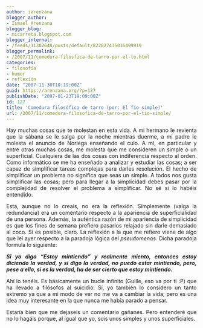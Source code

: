 ```yaml
---
author: iarenzana
blogger_author:
- Ismael Arenzana
blogger_blog:
- micarreta.blogspot.com
blogger_internal:
- /feeds/11302648/posts/default/822027435016499919
blogger_permalink:
- /2007/11/comedura-filosfica-de-tarro-por-el-to.html
categories:
- filosofía
- humor
- reflexión
date: "2007-11-30T10:19:00Z"
guid: https://arenzana.org/?p=127
publishDate: "2097-01-23T19:09:00Z"
id: 127
title: 'Comedura filosófica de tarro (por: El Tío simple)'
url: /2007/11/comedura-filosofica-de-tarro-por-el-tio-simple/
---
```

<p style="text-align: justify;">
  Hay muchas cosas que te molestan en esta vida. A mi hermano le revienta que la sábana se le salga por la noche mientras duerme, a mi padre le molesta el anuncio de Noriega enseñando el culo. A mí, en particular y entre otras muchas cosas, me molesta que me consideren un simple o un superficial. Cualquiera de las dos cosas con indiferencia respecto al orden. Como informático se me ha enseñado a analizar y estudiar las cosas; a ser capaz de simplificar tareas complejas para darles resolución. El hecho de simplificar un problema no significa que seas un simple. A todos nos gusta simplificar las cosas; pero para llegar a la simplicidad debes pasar por la complejidad de resolver el problema a simplificar. No sé si lo habéis entendido.
</p>

<p style="text-align: justify;">
  Esta, aunque no lo creais, no era la reflexión. Símplemente (valga la redundancia) era un comentario respecto a la apariencia de superficialidad de una persona. Además, la auténtica razón de mi apariencia de simplicidad es que los fines de semana prefiero pasarlos relajado sin darle demasiado al coco. Si es posible, claro. La reflexión a la que me refiero viene de algo que leí ayer respecto a la paradoja lógica del <span style="font-style: italic;">pseudomenos.</span> Dicha paradoja formula lo siguiente:
</p>

<p style="text-align: justify;">
  <strong><span style="font-style: italic;">Si yo digo &#8220;Estoy mintiendo&#8221; y realmente miento, entonces estoy diciendo la verdad, y si digo la verdad, no puedo estar mintiendo, pero, pese a ello, si es la verdad, ha de ser cierto que estoy mintiendo.</span></strong>
</p>

<p style="text-align: justify;">
  Ahí lo tenéis. Es básicamente un bucle infinito (Guille, eso va por ti :P) que ha llevado a filósofos al suicidio. Sí, yo también lo considero un tanto extremo ya que a mi modo de ver no me va a cambiar la vida; pero es una idea muy interesante en la que nunca me había parado a pensar.
</p>

<p style="text-align: justify;">
  Estaría bien que me dejaseis un comentario gañanes. Pero entenderé que no lo hagáis porque, al igual que yo, sois unos simples y unos superficiales.
</p>
